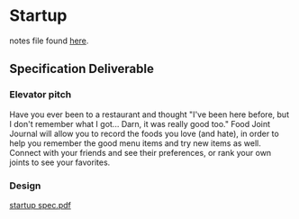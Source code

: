 # Startup
notes file found [here](https://github.com/BlakeCalkins/startup/blob/main/notes.md).
## Specification Deliverable
### Elevator pitch
Have you ever been to a restaurant and thought "I've been here before, but I don't remember what I got... Darn, it was really good too." Food Joint Journal will allow you to record the foods you love (and hate), in order to help you remember the good menu items and try new items as well. Connect with your friends and see their preferences, or rank your own joints to see your favorites. 

### Design
[startup spec.pdf](https://github.com/BlakeCalkins/startup/files/13971633/startup.spec.pdf)
